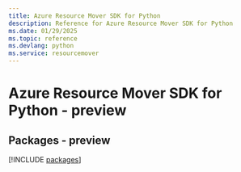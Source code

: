 ```yaml
---
title: Azure Resource Mover SDK for Python
description: Reference for Azure Resource Mover SDK for Python
ms.date: 01/29/2025
ms.topic: reference
ms.devlang: python
ms.service: resourcemover
---
```

# Azure Resource Mover SDK for Python - preview
## Packages - preview
[!INCLUDE [packages](resource-mover-index.md)]